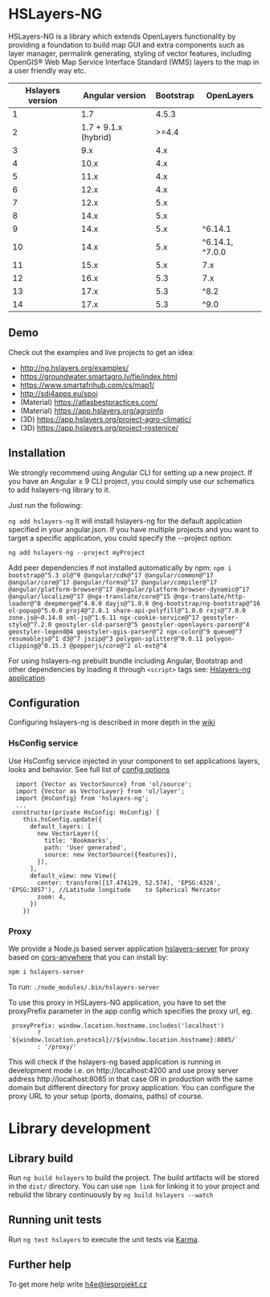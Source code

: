 # HSLayers-NG

HSLayers-NG is a library which extends OpenLayers functionality by providing a foundation to build map GUI and extra components such as layer manager, permalink generating, styling of vector features, including OpenGIS® Web Map Service Interface Standard (WMS) layers to the map in a user friendly way etc.


| Hslayers version | Angular version     | Bootstrap   | OpenLayers
| ---------------- | -----------------   |------------ |-----------
| 1                | 1.7                 | 4.5.3       |
| 2                | 1.7 + 9.1.x (hybrid)| >=4.4       |
| 3                | 9.x                 | 4.x         |
| 4                | 10.x                | 4.x         |
| 5                | 11.x                | 4.x         |
| 6                | 12.x                | 4.x         |
| 7                | 12.x                | 5.x         |
| 8                | 14.x                | 5.x         |
| 9                | 14.x                | 5.x         | ^6.14.1
| 10               | 14.x                | 5.x         | ^6.14.1, ^7.0.0
| 11               | 15.x                | 5.x         | 7.x
| 12               | 16.x                | 5.3         | 7.x
| 13               | 17.x                | 5.3         | ^8.2
| 14               | 17.x                | 5.3         | ^9.0

## Demo

Check out the examples and live projects to get an idea:  
* http://ng.hslayers.org/examples/
* https://groundwater.smartagro.lv/fie/index.html
* https://www.smartafrihub.com/cs/map1/
* http://sdi4apps.eu/spoi
* (Material) https://atlasbestpractices.com/
* (Material) https://app.hslayers.org/agroinfo
* (3D) https://app.hslayers.org/project-agro-climatic/
* (3D) https://app.hslayers.org/project-rostenice/

## Installation

We strongly recommend using Angular CLI for setting up a new project. If you have an Angular ≥ 9 CLI project, you could simply use our schematics to add hslayers-ng library to it.

Just run the following:

`ng add hslayers-ng`
It will install hslayers-ng for the default application specified in your angular.json. If you have multiple projects and you want to target a specific application, you could specify the --project option:

`ng add hslayers-ng --project myProject`

Add peer dependencies if not installed automatically by npm:
`npm i bootstrap@^5.3 ol@^9 @angular/cdk@^17 @angular/common@^17 @angular/core@^17 @angular/forms@^17 @angular/compiler@^17 @angular/platform-browser@^17 @angular/platform-browser-dynamic@^17 @angular/localize@^17 @ngx-translate/core@^15 @ngx-translate/http-loader@^8 deepmerge@^4.0.0 dayjs@^1.0.0 @ng-bootstrap/ng-bootstrap@^16 ol-popup@^5.0.0 proj4@^2.8.1 share-api-polyfill@^1.0.0 rxjs@^7.0.0 zone.js@~0.14.0 xml-js@^1.6.11 ngx-cookie-service@^17 geostyler-style@^7.2.0 geostyler-sld-parser@^5 geostyler-openlayers-parser@^4 geostyler-legend@4 geostyler-qgis-parser@^2 ngx-color@^9 queue@^7 resumablejs@^1 d3@^7 jszip@^3 polygon-splitter@^0.0.11 polygon-clipping@^0.15.3 @popperjs/core@^2 ol-ext@^4`

For using hslayers-ng prebuilt bundle including Angular, Bootstrap and other dependencies by loading it through `<script>` tags see: [Hslayers-ng application](https://github.com/hslayers/hslayers-ng/tree/develop/projects/hslayers-app)

## Configuration

Configuring hslayers-ng is described in more depth in the [wiki](https://github.com/hslayers/hslayers-ng/wiki) 

### HsConfig service
Use HsConfig service injected in your component to set applications layers, looks and behavior. See full list of [config options](https://github.com/hslayers/hslayers-ng/wiki/App-config-parameters)
```
  import {Vector as VectorSource} from 'ol/source';
  import {Vector as VectorLayer} from 'ol/layer';
  import {HsConfig} from 'hslayers-ng';
  ...
 constructor(private HsConfig: HsConfig) {
    this.hsConfig.update({
      default_layers: [
        new VectorLayer({
          title: 'Bookmarks',
          path: 'User generated',
          source: new VectorSource({features}),
        }),
      ],
      default_view: new View({
        center: transform([17.474129, 52.574], 'EPSG:4326', 'EPSG:3857'), //Latitude longitude    to Spherical Mercator
        zoom: 4,
      })
    })
```        
### Proxy
We provide a Node.js based server application [hslayers-server](https://www.npmjs.com/package/hslayers-server) for proxy based on [cors-anywhere](https://github.com/Rob--W/cors-anywhere) that you can install by:
```
npm i hslayers-server
```
To run:
`./node_modules/.bin/hslayers-server`

To use this proxy in HSLayers-NG application, you have to set the proxyPrefix parameter in the app config 
which specifies the proxy url, eg.

```
 proxyPrefix: window.location.hostname.includes('localhost')
        ? `${window.location.protocol}//${window.location.hostname}:8085/`
        : '/proxy/'
```
This will check if the hslayers-ng based application is running in development mode i.e. on http://localhost:4200 and use proxy server address http://localhost:8085 in that case OR in production with the same domain but different directory for proxy application. You can configure the proxy URL to your setup (ports, domains, paths) of course. 

# Library development 

## Library build

Run `ng build hslayers` to build the project. The build artifacts will be stored in the `dist/` directory. You can use `npm link` for linking it to your project and rebuild the library continuously by `ng build hslayers --watch`

## Running unit tests

Run `ng test hslayers` to execute the unit tests via [Karma](https://karma-runner.github.io).

## Further help

To get more help write h4e@lesprojekt.cz

